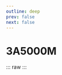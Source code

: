 ```yaml
---
outline: deep
prev: false
next: false
---
```

# 3A5000M

::: raw
<ClientOnly>
    <CpuTable chips="3A5000M" />
</ClientOnly>
:::

<script setup>
    import CpuTable from "@/.vitepress/theme/components/chips/cpu_table.vue"
</script>